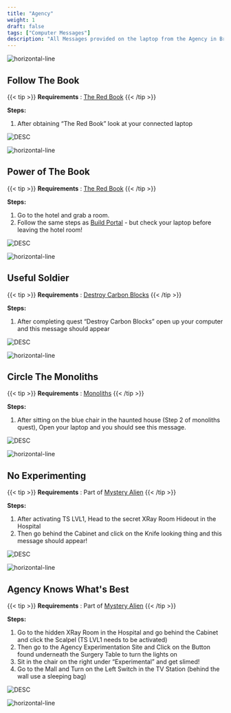 ```yaml
---
title: "Agency"
weight: 1
draft: false
tags: ["Computer Messages"]
description: "All Messages provided on the laptop from the Agency in Brookhaven RP Secrets and Mysteries."
---
```



![horizontal-line](/images/green-line.png)

## Follow The Book

{{< tip >}}
**Requirements** : [The Red Book](/lore/special_tools/#the-red-book)
{{< /tip >}}

**Steps:**

1. After obtaining “The Red Book” look at your connected laptop


![DESC](/images/bh/follow_the_book_comp_message.png) 


![horizontal-line](/images/green-line.png)

## Power of The Book

{{< tip >}}
**Requirements** : [The Red Book](/lore/special_tools/#the-red-book)
{{< /tip >}}

**Steps:**

1. Go to the hotel and grab a room.
2. Follow the same steps as [Build Portal](/lore/quests/#build-portal) - but check your laptop before leaving the hotel room!



![DESC](/images/bh/power_of_the_book_comp_message.jpg) 


![horizontal-line](/images/green-line.png)

## Useful Soldier

{{< tip >}}
**Requirements** : [Destroy Carbon Blocks](/lore/quests/#destroy-carbon-blocks)
{{< /tip >}}

**Steps:**

1. After completing quest “Destroy Carbon Blocks” open up your computer and this message should appear


![DESC](/images/bh/useful_soldier_comp_message.jpg) 


![horizontal-line](/images/green-line.png)

## Circle The Monoliths

{{< tip >}}
**Requirements** : [Monoliths](/lore/quests/#monoliths)
{{< /tip >}}

**Steps:**

1. After sitting on the blue chair in the haunted house (Step 2 of monoliths quest), Open your laptop and you should see this message.


![DESC](/images/bh/circle_monotliths_comp_message.jpg) 


![horizontal-line](/images/green-line.png)

## No Experimenting

{{< tip >}}
**Requirements** : Part of [Mystery Alien](/lore/quests/#mystery-alien)
{{< /tip >}}

**Steps:**

1. After activating TS LVL1, Head to the secret XRay Room Hideout in the Hospital
2. Then go behind the Cabinet and click on the Knife looking thing and this message should appear!



![DESC](/images/bh/agency_no_experimenting_comp_message.jpg) 


![horizontal-line](/images/green-line.png)

## Agency Knows What's Best

{{< tip >}}
**Requirements** : Part of [Mystery Alien](/lore/quests/#mystery-alien)
{{< /tip >}}

**Steps:**

1. Go to the hidden XRay Room in the Hospital and go behind the Cabinet and click the Scalpel (TS LVL1 needs to be activated)
2. Then go to the Agency Experimentation Site and Click on the Button found underneath the Surgery Table to turn the lights on
3. Sit in the chair on the right under “Experimental” and get slimed!
4. Go to the Mall and Turn on the Left Switch in the TV Station (behind the wall use a sleeping bag)



![DESC](/images/bh/agency_knows_whats_best_comp_message.jpg) 


![horizontal-line](/images/green-line.png)